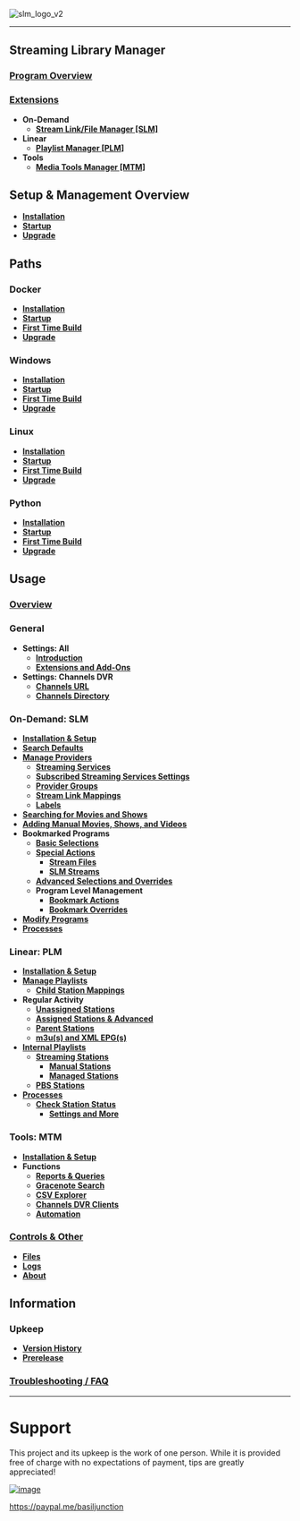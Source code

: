 ![slm_logo_v2](https://github.com/user-attachments/assets/caf56400-1523-4efa-b9be-7306942f9f06)

---
## Streaming Library Manager

### [Program Overview](https://github.com/babsonnexus/stream-link-manager-for-channels/wiki)

### [Extensions](https://github.com/babsonnexus/stream-link-manager-for-channels/wiki/Extensions-%E2%80%90-Overview)
* **On-Demand**
   * **[Stream Link/File Manager [SLM]](https://github.com/babsonnexus/stream-link-manager-for-channels/wiki/Extensions-%E2%80%90-Stream-Link-&-File-Manager-%5BSLM%5D)**
* **Linear**
   * **[Playlist Manager [PLM]](https://github.com/babsonnexus/stream-link-manager-for-channels/wiki/Extensions-%E2%80%90-Playlist-Manager-%5BPLM%5D)**
* **Tools**
   * **[Media Tools Manager [MTM]](https://github.com/babsonnexus/stream-link-manager-for-channels/wiki/Extensions-%E2%80%90-Media-Tools-Manager-%5BMTM%5D)**

## Setup & Management Overview
* **[Installation](https://github.com/babsonnexus/stream-link-manager-for-channels/wiki/Installation-%E2%80%90-Overview)**
* **[Startup](https://github.com/babsonnexus/stream-link-manager-for-channels/wiki/Startup-%E2%80%90-Overview)**
* **[Upgrade](https://github.com/babsonnexus/stream-link-manager-for-channels/wiki/Upgrade-%E2%80%90-Overview)**

## Paths

### Docker
* **[Installation](https://github.com/babsonnexus/stream-link-manager-for-channels/wiki/Installation-%E2%80%90-Docker)**
* **[Startup](https://github.com/babsonnexus/stream-link-manager-for-channels/wiki/Startup-%E2%80%90-Docker)**
* **[First Time Build](https://github.com/babsonnexus/stream-link-manager-for-channels/wiki/First-Time-Build)**
* **[Upgrade](https://github.com/babsonnexus/stream-link-manager-for-channels/wiki/Upgrade-%E2%80%90-Docker)**

### Windows
* **[Installation](https://github.com/babsonnexus/stream-link-manager-for-channels/wiki/Installation-%E2%80%90-Windows)**
* **[Startup](https://github.com/babsonnexus/stream-link-manager-for-channels/wiki/Startup-%E2%80%90-Windows)**
* **[First Time Build](https://github.com/babsonnexus/stream-link-manager-for-channels/wiki/First-Time-Build)**
* **[Upgrade](https://github.com/babsonnexus/stream-link-manager-for-channels/wiki/Upgrade-%E2%80%90-Windows)**

### Linux
* **[Installation](https://github.com/babsonnexus/stream-link-manager-for-channels/wiki/Installation-%E2%80%90-Linux)**
* **[Startup](https://github.com/babsonnexus/stream-link-manager-for-channels/wiki/Startup-%E2%80%90-Linux)**
* **[First Time Build](https://github.com/babsonnexus/stream-link-manager-for-channels/wiki/First-Time-Build)**
* **[Upgrade](https://github.com/babsonnexus/stream-link-manager-for-channels/wiki/Upgrade-%E2%80%90-Linux)**

### Python
* **[Installation](https://github.com/babsonnexus/stream-link-manager-for-channels/wiki/Installation-%E2%80%90-Python)**
* **[Startup](https://github.com/babsonnexus/stream-link-manager-for-channels/wiki/Startup-%E2%80%90-Python)**
* **[First Time Build](https://github.com/babsonnexus/stream-link-manager-for-channels/wiki/First-Time-Build)**
* **[Upgrade](https://github.com/babsonnexus/stream-link-manager-for-channels/wiki/Upgrade-%E2%80%90-Python)**

## Usage

### [Overview](https://github.com/babsonnexus/stream-link-manager-for-channels/wiki/Usage-%E2%80%90-Overview)

### General
* **Settings: All**
   * **[Introduction](https://github.com/babsonnexus/stream-link-manager-for-channels/wiki/Usage-%E2%80%90-General-%E2%80%90-Settings:-Introduction)**
   * **[Extensions and Add-Ons](https://github.com/babsonnexus/stream-link-manager-for-channels/wiki/Usage-%E2%80%90-General-%E2%80%90-Settings:-Extensions-and-Add%E2%80%90Ons)**
* **Settings: Channels DVR**
   * **[Channels URL](https://github.com/babsonnexus/stream-link-manager-for-channels/wiki/Usage-%E2%80%90-General-%E2%80%90-Settings:-Channels-URL)**
   * **[Channels Directory](https://github.com/babsonnexus/stream-link-manager-for-channels/wiki/Usage-%E2%80%90-General-%E2%80%90-Settings:-Channels-Directory)**

### On-Demand: SLM
* **[Installation & Setup](https://github.com/babsonnexus/stream-link-manager-for-channels/wiki/Usage-%E2%80%90-SLM-%E2%80%90-Installation-and-Setup)**
* **[Search Defaults](https://github.com/babsonnexus/stream-link-manager-for-channels/wiki/Usage-%E2%80%90-SLM-%E2%80%90-Settings:-Search-Defaults)**
* **[Manage Providers](https://github.com/babsonnexus/stream-link-manager-for-channels/wiki/Usage-%E2%80%90-SLM-%E2%80%90-Manage-Providers)**
   * **[Streaming Services](https://github.com/babsonnexus/stream-link-manager-for-channels/wiki/Usage-%E2%80%90-SLM-%E2%80%90-Settings:-Streaming-Services)**
   * **[Subscribed Streaming Services Settings](https://github.com/babsonnexus/stream-link-manager-for-channels/wiki/Usage-%E2%80%90-SLM-%E2%80%90-Settings:-Subscribed-Streaming-Services-Settings)**
   * **[Provider Groups](https://github.com/babsonnexus/stream-link-manager-for-channels/wiki/Usage-%E2%80%90-SLM-%E2%80%90-Settings:-Provider-Groups)**
   * **[Stream Link Mappings](https://github.com/babsonnexus/stream-link-manager-for-channels/wiki/Usage-%E2%80%90-SLM-%E2%80%90-Settings:-Stream-Link-Mappings)**
   * **[Labels](https://github.com/babsonnexus/stream-link-manager-for-channels/wiki/Usage-%E2%80%90-SLM-%E2%80%90-Settings:-Labels)**
* **[Searching for Movies and Shows](https://github.com/babsonnexus/stream-link-manager-for-channels/wiki/Usage-%E2%80%90-SLM-%E2%80%90-Searching-for-Movies-and-Shows)**
* **[Adding Manual Movies, Shows, and Videos](https://github.com/babsonnexus/stream-link-manager-for-channels/wiki/Usage-%E2%80%90-SLM-%E2%80%90-Adding-Manual-Movies,-Shows,-and-Videos)**
* **Bookmarked Programs**
   * **[Basic Selections](https://github.com/babsonnexus/stream-link-manager-for-channels/wiki/Usage-%E2%80%90-SLM-%E2%80%90-Bookmarked-Programs-%E2%80%90-Basic-Selections)**
   * **[Special Actions](https://github.com/babsonnexus/stream-link-manager-for-channels/wiki/Usage-%E2%80%90-SLM-%E2%80%90-Bookmarked-Programs-%E2%80%90-Special-Actions)**
      * **[Stream Files](https://github.com/babsonnexus/stream-link-manager-for-channels/wiki/Usage-%E2%80%90-SLM-%E2%80%90-Bookmarked-Programs-%E2%80%90-Special-Actions-%E2%80%90-Stream-Files)**
      * **[SLM Streams](https://github.com/babsonnexus/stream-link-manager-for-channels/wiki/Usage-%E2%80%90-SLM-%E2%80%90-Bookmarked-Programs-%E2%80%90-Special-Actions-%E2%80%90-SLM-Streams)**
   * **[Advanced Selections and Overrides](https://github.com/babsonnexus/stream-link-manager-for-channels/wiki/Usage-%E2%80%90-SLM-%E2%80%90-Bookmarked-Programs-%E2%80%90-Advanced-Selections-and-Overrides)**
   * **Program Level Management**
      * **[Bookmark Actions](https://github.com/babsonnexus/stream-link-manager-for-channels/wiki/Usage-%E2%80%90-SLM-%E2%80%90-Bookmarked-Programs-%E2%80%90-Bookmark-Actions)**
      * **[Bookmark Overrides](https://github.com/babsonnexus/stream-link-manager-for-channels/wiki/Usage-%E2%80%90-SLM-%E2%80%90-Bookmarked-Programs-%E2%80%90-Bookmark-Overrides)**
* **[Modify Programs](https://github.com/babsonnexus/stream-link-manager-for-channels/wiki/Usage-%E2%80%90-SLM-%E2%80%90-Modify-Programs)**
* **[Processes](https://github.com/babsonnexus/stream-link-manager-for-channels/wiki/Usage-%E2%80%90-SLM-%E2%80%90-Processes)**


### Linear: PLM
* **[Installation & Setup](https://github.com/babsonnexus/stream-link-manager-for-channels/wiki/Usage-%E2%80%90-PLM-%E2%80%90-Installation-and-Setup)**
* **[Manage Playlists](https://github.com/babsonnexus/stream-link-manager-for-channels/wiki/Usage-%E2%80%90-PLM-%E2%80%90-Manage-Playlists)**
   * **[Child Station Mappings](https://github.com/babsonnexus/stream-link-manager-for-channels/wiki/Usage-%E2%80%90-PLM-%E2%80%90-Manage-Playlists-%E2%80%90-Child-Station-Mappings)**
* **Regular Activity**
   * **[Unassigned Stations](https://github.com/babsonnexus/stream-link-manager-for-channels/wiki/Usage-%E2%80%90-PLM-%E2%80%90-Regular-Activity-%E2%80%90-Unassigned-Stations)**
   * **[Assigned Stations & Advanced](https://github.com/babsonnexus/stream-link-manager-for-channels/wiki/Usage-%E2%80%90-PLM-%E2%80%90-Regular-Activity-%E2%80%90-Assigned-Stations-&-Advanced)**
   * **[Parent Stations](https://github.com/babsonnexus/stream-link-manager-for-channels/wiki/Usage-%E2%80%90-PLM-%E2%80%90-Regular-Activity-%E2%80%90-Parent-Stations)**
   * **[m3u(s) and XML EPG(s)](https://github.com/babsonnexus/stream-link-manager-for-channels/wiki/Usage-%E2%80%90-PLM-%E2%80%90-Regular-Activity-%E2%80%90-m3u(s)-and-XML-EPG(s))**
* **[Internal Playlists](https://github.com/babsonnexus/stream-link-manager-for-channels/wiki/Usage-%E2%80%90-PLM-%E2%80%90-Internal-Stations)**
   * **[Streaming Stations](https://github.com/babsonnexus/stream-link-manager-for-channels/wiki/Usage-%E2%80%90-PLM-%E2%80%90-Streaming-Stations)**
      * **[Manual Stations](https://github.com/babsonnexus/stream-link-manager-for-channels/wiki/Usage-%E2%80%90-PLM-%E2%80%90-Streaming-Stations-%E2%80%90-Manual-Stations)**
      * **[Managed Stations](https://github.com/babsonnexus/stream-link-manager-for-channels/wiki/Usage-%E2%80%90-PLM-%E2%80%90-Streaming-Stations-%E2%80%90-Managed-Stations)**
   * **[PBS Stations](https://github.com/babsonnexus/stream-link-manager-for-channels/wiki/Usage-%E2%80%90-PLM-%E2%80%90-PBS-Stations)**
* **[Processes](https://github.com/babsonnexus/stream-link-manager-for-channels/wiki/Usage-%E2%80%90-PLM-%E2%80%90-Processes)**
   * **[Check Station Status](https://github.com/babsonnexus/stream-link-manager-for-channels/wiki/Usage-%E2%80%90-PLM-%E2%80%90-Processes-%E2%80%90-Check-Station-Status)**
      * **[Settings and More](https://github.com/babsonnexus/stream-link-manager-for-channels/wiki/Usage-%E2%80%90-PLM-%E2%80%90-Processes-%E2%80%90-Check-Station-Status-%E2%80%90-Settings-and-More)**

### Tools: MTM
* **[Installation & Setup](https://github.com/babsonnexus/stream-link-manager-for-channels/wiki/Usage-%E2%80%90-MTM-%E2%80%90-Installation-and-Setup)**
* **Functions**
   * **[Reports & Queries](https://github.com/babsonnexus/stream-link-manager-for-channels/wiki/Usage-%E2%80%90-MTM-%E2%80%90-Reports-&-Queries)**
   * **[Gracenote Search](https://github.com/babsonnexus/stream-link-manager-for-channels/wiki/Usage-%E2%80%90-MTM-%E2%80%90-Gracenote-Search)**
   * **[CSV Explorer](https://github.com/babsonnexus/stream-link-manager-for-channels/wiki/Usage-%E2%80%90-MTM-%E2%80%90-CSV-Explorer)**
   * **[Channels DVR Clients](https://github.com/babsonnexus/stream-link-manager-for-channels/wiki/Usage-%E2%80%90-MTM-%E2%80%90-Channels-DVR-Clients)**
   * **[Automation](https://github.com/babsonnexus/stream-link-manager-for-channels/wiki/Usage-%E2%80%90-MTM-%E2%80%90-Automation)**

### [Controls & Other](https://github.com/babsonnexus/stream-link-manager-for-channels/wiki/Usage-%E2%80%90-Controls-%E2%80%90-Overview)
* **[Files](https://github.com/babsonnexus/stream-link-manager-for-channels/wiki/Usage-%E2%80%90-Controls-%E2%80%90-Files)**
* **[Logs](https://github.com/babsonnexus/stream-link-manager-for-channels/wiki/Usage-%E2%80%90-Controls-%E2%80%90-Logs)**
* **[About](https://github.com/babsonnexus/stream-link-manager-for-channels/wiki/Usage-%E2%80%90-Controls-%E2%80%90-About)**

## Information

### Upkeep
* **[Version History](https://github.com/babsonnexus/stream-link-manager-for-channels/wiki/Version-History)**
* **[Prerelease](https://github.com/babsonnexus/stream-link-manager-for-channels/wiki/Prerelease)**

### [Troubleshooting / FAQ](https://github.com/babsonnexus/stream-link-manager-for-channels/wiki/Troubleshooting-&-FAQ)

---
# Support

This project and its upkeep is the work of one person. While it is provided free of charge with no expectations of payment, tips are greatly appreciated!

[![image](https://github.com/user-attachments/assets/c2c76924-d4b6-4928-b93f-da958a0c7143)](https://paypal.me/basiljunction)

https://paypal.me/basiljunction
